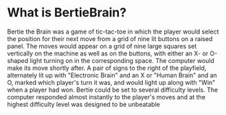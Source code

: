 # What is BertieBrain?

 Bertie the Brain was a game of tic-tac-toe in which the player would select the position for their next move from a grid of nine lit buttons on a raised panel.
 The moves would appear on a grid of nine large squares set vertically on the machine as well as on the buttons, 
 with either an X- or O-shaped light turning on in the corresponding space. The computer would make its move shortly after. 
 A pair of signs to the right of the playfield, alternately lit up with "Electronic Brain" and an X or "Human Brain" and an O,
 marked which player's turn it was, and would light up along with "Win" when a player had won. Bertie could be set to several difficulty levels.
 The computer responded almost instantly to the player's moves and at the highest difficulty level was designed to be unbeatable
